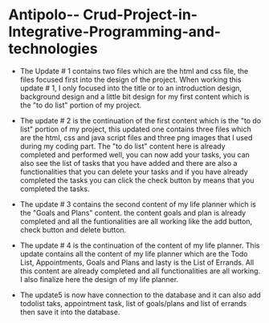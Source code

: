 # Antipolo-- Crud-Project-in-Integrative-Programming-and-technologies

- The Update # 1 contains two files which are the html and css file, the files focused first into the design of the project.
  When working this update # 1, I only focused into the title or to an introduction design, background design and a little bit design for my first content which is the "to do list" portion of my project.

- The update # 2 is the continuation of the first content which is the "to do list" portion of my project, this updated one contains three files which are the html, css and java script files and three png images that I used during my coding part. The "to do list" content here is already completed and performed well, you can now add your tasks, you can also see the list of tasks that you have added and there are also a functionalities that you can delete your tasks and if you have already completed the tasks you can click the check button by means that you completed the tasks.

- The update # 3 contains the second content of my life planner which is the "Goals and Plans" content. the content goals and plan is already completed and all the funtionalities are all working like the add button, check button and delete button. 

- The update # 4 is the continuation of the content of my life planner. This update contains all the content of my life planner which are the Todo List, Appointments, Goals and Plans and lasty is the List of Errands. All this content are already completed and all functionalities are all working. I also finalize here the design of my life planner.

- The update5 is now have connection to the database and it can also add todolist taks, appointment task, list of goals/plans and list of errands then save it into the database.
